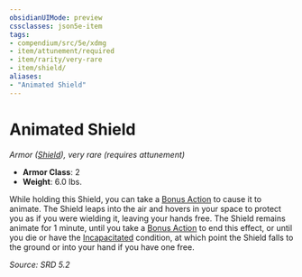 ```yaml
---
obsidianUIMode: preview
cssclasses: json5e-item
tags:
- compendium/src/5e/xdmg
- item/attunement/required
- item/rarity/very-rare
- item/shield/
aliases: 
- "Animated Shield"
---
```

# Animated Shield
*Armor ([Shield](compendium/items/shield-xphb.md)), very rare (requires attunement)*  

- **Armor Class**: 2
- **Weight**: 6.0 lbs.

While holding this Shield, you can take a [Bonus Action](rules/variant-rules/bonus-action-xphb.md) to cause it to animate. The Shield leaps into the air and hovers in your space to protect you as if you were wielding it, leaving your hands free. The Shield remains animate for 1 minute, until you take a [Bonus Action](rules/variant-rules/bonus-action-xphb.md) to end this effect, or until you die or have the [Incapacitated](rules/conditions.md#Incapacitated) condition, at which point the Shield falls to the ground or into your hand if you have one free.

*Source: SRD 5.2*